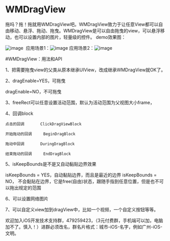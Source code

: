 # WMDragView
拖吗？拖！拖就用WMDragView吧。WMDragView致力于让任意View都可以自由移动、悬浮、拖动、拖曳。WMDragView是可以自由拖曳的view，可以悬浮移动，也可以设置内部的图片，轻量级的控件。
demo效果图：

![image](https://github.com/zhengwenming/WMDragView/blob/master/WMDragView/WMDragView.gif)  应用场景1：![image](https://github.com/zhengwenming/WMDragView/blob/master/WMDragView/WMPlayer.gif) 应用场景2：![image](https://github.com/zhengwenming/WMDragView/blob/master/WMDragView/douyu.gif) 



#WMDragView：用法和API

1、把需要拖曳view的父类从原本继承UIView，改成继承WMDragView就OK了。

2、dragEnable=YES，可拖曳

   dragEnable=NO，不可拖曳
   
3、freeRect可以任意设置活动范围，默认为活动范围为父视图大小frame，

4、回调block

	点击的回调		ClickDragViewBlock
	
	开始拖动的回调		BeginDragBlock
	
	拖动中回调		DuringDragBlock
	
	结束拖动的回调 	EndDragBlock
	
5、isKeepBounds是不是又自动黏贴边界效果

 isKeepBounds = YES，自动黏贴边界，而且是最近的边界
 isKeepBounds = NO， 不会黏贴在边界，它是free(自由)状态，跟随手指到任意位置，但是也不可以拖出规定的范围

6、可以设置网络图片

7、可以自定义view加到dragView中，比如一个视频，一个自定义按钮等等。



欢迎加入iOS开发技术支持群，479259423，（3元付费群，手机端可以加，电脑加不了。慎入！）进群必须改名，群名片格式：城市-iOS-名字，例如广州-iOS-文明。

